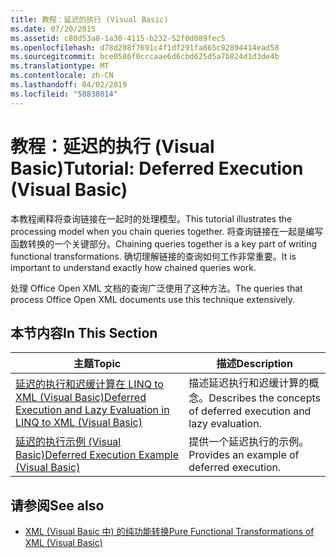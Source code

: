```yaml
---
title: 教程：延迟的执行 (Visual Basic)
ms.date: 07/20/2015
ms.assetid: c80d53a8-1a30-4115-b232-52f0d089fec5
ms.openlocfilehash: d78d298f7691c4f1df291fa865c92894414ead58
ms.sourcegitcommit: bce0586f0cccaae6d6cbd625d5a7b824d1d3de4b
ms.translationtype: MT
ms.contentlocale: zh-CN
ms.lasthandoff: 04/02/2019
ms.locfileid: "58838014"
---
```

# <a name="tutorial-deferred-execution-visual-basic"></a><span data-ttu-id="bef19-102">教程：延迟的执行 (Visual Basic)</span><span class="sxs-lookup"><span data-stu-id="bef19-102">Tutorial: Deferred Execution (Visual Basic)</span></span>
<span data-ttu-id="bef19-103">本教程阐释将查询链接在一起时的处理模型。</span><span class="sxs-lookup"><span data-stu-id="bef19-103">This tutorial illustrates the processing model when you chain queries together.</span></span> <span data-ttu-id="bef19-104">将查询链接在一起是编写函数转换的一个关键部分。</span><span class="sxs-lookup"><span data-stu-id="bef19-104">Chaining queries together is a key part of writing functional transformations.</span></span> <span data-ttu-id="bef19-105">确切理解链接的查询如何工作非常重要。</span><span class="sxs-lookup"><span data-stu-id="bef19-105">It is important to understand exactly how chained queries work.</span></span>  
  
 <span data-ttu-id="bef19-106">处理 Office Open XML 文档的查询广泛使用了这种方法。</span><span class="sxs-lookup"><span data-stu-id="bef19-106">The queries that process Office Open XML documents use this technique extensively.</span></span>  
  
## <a name="in-this-section"></a><span data-ttu-id="bef19-107">本节内容</span><span class="sxs-lookup"><span data-stu-id="bef19-107">In This Section</span></span>  
  
|<span data-ttu-id="bef19-108">主题</span><span class="sxs-lookup"><span data-stu-id="bef19-108">Topic</span></span>|<span data-ttu-id="bef19-109">描述</span><span class="sxs-lookup"><span data-stu-id="bef19-109">Description</span></span>|  
|-----------|-----------------|  
|[<span data-ttu-id="bef19-110">延迟的执行和迟缓计算在 LINQ to XML (Visual Basic)</span><span class="sxs-lookup"><span data-stu-id="bef19-110">Deferred Execution and Lazy Evaluation in LINQ to XML (Visual Basic)</span></span>](../../../../visual-basic/programming-guide/concepts/linq/deferred-execution-and-lazy-evaluation-in-linq-to-xml.md)|<span data-ttu-id="bef19-111">描述延迟执行和迟缓计算的概念。</span><span class="sxs-lookup"><span data-stu-id="bef19-111">Describes the concepts of deferred execution and lazy evaluation.</span></span>|  
|[<span data-ttu-id="bef19-112">延迟的执行示例 (Visual Basic)</span><span class="sxs-lookup"><span data-stu-id="bef19-112">Deferred Execution Example (Visual Basic)</span></span>](../../../../visual-basic/programming-guide/concepts/linq/deferred-execution-example.md)|<span data-ttu-id="bef19-113">提供一个延迟执行的示例。</span><span class="sxs-lookup"><span data-stu-id="bef19-113">Provides an example of deferred execution.</span></span>|  
  
## <a name="see-also"></a><span data-ttu-id="bef19-114">请参阅</span><span class="sxs-lookup"><span data-stu-id="bef19-114">See also</span></span>

- [<span data-ttu-id="bef19-115">XML (Visual Basic 中) 的纯功能转换</span><span class="sxs-lookup"><span data-stu-id="bef19-115">Pure Functional Transformations of XML (Visual Basic)</span></span>](../../../../visual-basic/programming-guide/concepts/linq/pure-functional-transformations-of-xml.md)
